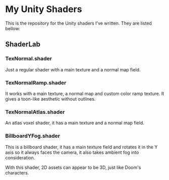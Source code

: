 # My Unity Shaders
This is the repository for the Unity shaders I've written.
They are listed bellow:

## ShaderLab


### TexNormal.shader
Just a regular shader with a main texture and a normal map field.

### TexNormalRamp.shader 
It works with a main texture, a normal map and custom color ramp texture. It gives a toon-like aesthetic without outlines.

### TexNormalAtlas.shader
An atlas voxel shader, it has a main texture and a normal map field.

### BillboardYFog.shader
This is a billboard shader, it has a main texture field and rotates it in the Y axis so it always faces the camera, it also takes ambient fog into consideration.

With this shader, 2D assets can appear to be 3D, just like Doom's characters.
